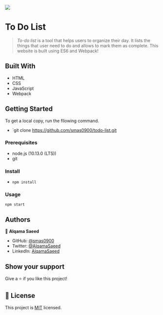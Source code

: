 ![](https://img.shields.io/badge/Microverse-blueviolet)

# To Do List

> _To-do list_ is a tool that helps users to organize their day. It lists the things that user need to do and allows to mark them as complete. This website is built using ES6 and Webpack!

## Built With

- HTML
- CSS
- JavaScript
- Webpack

## Getting Started

To get a local copy, run the fllowing command.

- `git clone https://github.com/smas0900/todo-list.git

### Prerequisites

- node.js (10.13.0 (LTS))
- git

### Install

- `npm install`

### Usage

`npm start`

## Authors

👤 **Alqama Saeed**

- GitHub: [@smas0900](https://github.com/smas0900)
- Twitter: [@AlqamaSaeed](https://twitter.com/AlqamaSaeed)
- LinkedIn: [AlqamaSaeed](linkedin.com/in/alqama-saeed-598086120)

## Show your support

Give a ⭐️ if you like this project!

## 📝 License

This project is [MIT](./LICENSE) licensed.
